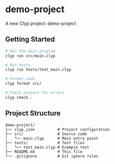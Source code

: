 # demo-project

A new Clyp project: demo-project

## Getting Started

```bash
# Run the main program
clyp run src/main.clyp

# Run tests
clyp run tests/test_main.clyp

# Format code
clyp format src/

# Check project for errors
clyp check .
```

## Project Structure

```
demo-project/
├── clyp.json          # Project configuration
├── src/               # Source code
│   └── main.clyp      # Main entry point
├── tests/             # Test files
│   └── test_main.clyp # Example test
├── README.md          # This file
└── .gitignore         # Git ignore rules
```
